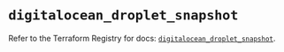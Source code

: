 # `digitalocean_droplet_snapshot`

Refer to the Terraform Registry for docs: [`digitalocean_droplet_snapshot`](https://registry.terraform.io/providers/digitalocean/digitalocean/2.43.0/docs/resources/droplet_snapshot).
